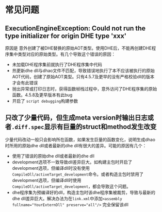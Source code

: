 # 常见问题

## ExecutionEngineException: Could not run the type initializer for origin DHE type 'xxx'

原因是 意外创建了被DHE替换的原始AOT类型。使用DHE后，不能再创建DHE程序集中类型对应的原始类型。有几个导致这个错误的原因：

- 未加载DHE程序集前就执行了DHE程序集中代码
- 热更新dhe dll与dhao文件不匹配，导致错误地执行了本不应该被执行的原始AOT代码，创建了原始AOT类型。只有4.5.7及更早的没有严格校验dll的版本才会有此错误
- 抛出异常或打印日志时，获得函数帧栈过程中，意外访问了DHE程序集的原始函数。4.5.8及更早版本有此bug
- 开启了 `script debugging`构建参数

## 只改了少量代码，但生成meta version时输出日志或者`.diff.spec`显示有巨量的struct和method发生改变

少量代码改动一般只会影响所在函数，如果发生巨量的函数变化，说明生成dhao时所用的原始dhe dll或者最新的dhe dll有很大的差异。可能的原因有几个：

- 使用了错误的原始dhe dll或者最新的dhe dll
- development选项不一致导致dll差异巨大。如构建主包时开启了development选项，但编译dll时没有使用`CompileDll/activeTarget_development`命令。或者构造主包时禁用了development选项，但编译dll时使用`CompileDll/activeTarget_development`，都会导致这个问题。
- dhe程序集为预编译好的dll，构造主包时该dhe程序集被裁剪，导致与最新的dhe dll差异巨大。解决办法为在`link.xml`中添加`<assembly fullname="YourExternDll" preserve="all"/>` 完全保留该dll
